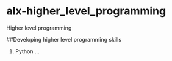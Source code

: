 # alx-higher_level_programming
Higher level programming

##Developing higher level programming skills
1. Python
...

